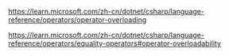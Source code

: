 https://learn.microsoft.com/zh-cn/dotnet/csharp/language-reference/operators/operator-overloading

https://learn.microsoft.com/zh-cn/dotnet/csharp/language-reference/operators/equality-operators#operator-overloadability